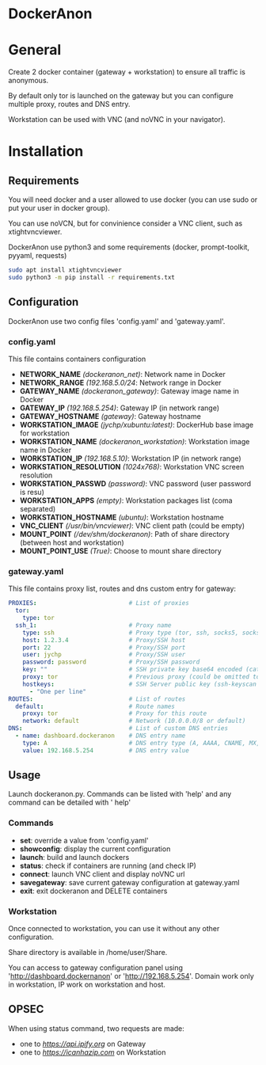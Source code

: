 DockerAnon
==========

# General
Create 2 docker container (gateway + workstation) to ensure all traffic is anonymous.

By default only tor is launched on the gateway but you can configure multiple proxy, routes and DNS entry.

Workstation can be used with VNC (and noVNC in your navigator).

# Installation
## Requirements
You will need docker and a user allowed to use docker (you can use sudo or put your user in docker group).

You can use noVCN, but for convinience consider a VNC client, such as xtightvncviewer.

DockerAnon use python3 and some requirements (docker, prompt-toolkit, pyyaml, requests)

```bash
sudo apt install xtightvncviewer
sudo python3 -m pip install -r requirements.txt
```

## Configuration
DockerAnon use two config files 'config.yaml' and 'gateway.yaml'.

### config.yaml
This file contains containers configuration
* **NETWORK_NAME** *(dockeranon_net)*: Network name in Docker
* **NETWORK_RANGE** *(192.168.5.0/24*: Network range in Docker
* **GATEWAY_NAME** *(dockeranon_gateway)*: Gateway image name in Docker
* **GATEWAY_IP** *(192.168.5.254)*: Gateway IP (in network range)
* **GATEWAY_HOSTNAME** *(gateway)*: Gateway hostname
* **WORKSTATION_IMAGE** *(jychp/xubuntu:latest)*: DockerHub base image for workstation
* **WORKSTATION_NAME** *(dockeranon_workstation)*: Workstation image name in Docker
* **WORKSTATION_IP** *(192.168.5.10)*: Workstation IP (in network range)
* **WORKSTATION_RESOLUTION** *(1024x768)*: Workstation VNC screen resolution
* **WORKSTATION_PASSWD** *(password)*: VNC password (user password is resu)
* **WORKSTATION_APPS** *(empty)*: Workstation packages list (coma separated)
* **WORKSTATION_HOSTNAME** *(ubuntu)*: Workstation hostname
* **VNC_CLIENT** *(/usr/bin/vncviewer)*: VNC client path (could be empty)
* **MOUNT_POINT** *(/dev/shm/dockeranon)*: Path of share directory (between host and workstation)
* **MOUNT_POINT_USE** *(True)*: Choose to mount share directory

### gateway.yaml
This file contains proxy list, routes and dns custom entry for gateway:
```yaml
PROXIES:                          # List of proxies
  tor:
    type: tor
  ssh_1:                          # Proxy name
    type: ssh                     # Proxy type (tor, ssh, socks5, socks4, http, httponly, ss, ssr)
    host: 1.2.3.4                 # Proxy/SSH host
    port: 22                      # Proxy/SSH port
    user: jychp                   # Proxy/SSH user
    password: password            # Proxy/SSH password
    key: ""                       # SSH private key base64 encoded (cat id_rsa|base64 -w0)
    proxy: tor                    # Previous proxy (could be omitted to connect with clear IP)
    hostkeys:                     # SSH Server public key (ssh-keyscan -H -p <port> <host>)
      - "One per line"
ROUTES:                           # List of routes
  default:                        # Route names
    proxy: tor                    # Proxy for this route
    network: default              # Network (10.0.0.0/8 or default)
DNS:                              # List of custom DNS entries
  - name: dashboard.dockeranon    # DNS entry name
    type: A                       # DNS entry type (A, AAAA, CNAME, MX, NS)
    value: 192.168.5.254          # DNS entry value
```


## Usage
Launch dockeranon.py. Commands can be listed with 'help' and any command can be detailed with '<command> help'
### Commands
 * **set**: override a value from 'config.yaml'
 * **showconfig**: display the current configuration
 * **launch**: build and launch dockers
 * **status**: check if containers are running (and check IP)
 * **connect**: launch VNC client and display noVNC url
 * **savegateway**: save current gateway configuration at gateway.yaml
 * **exit**: exit dockeranon and DELETE containers
### Workstation
Once connected to workstation, you can use it without any other configuration.

Share directory is available in /home/user/Share.

You can access to gateway configuration panel using 'http://dashboard.dockernanon' or 'http://192.168.5.254'. Domain work only in workstation, IP work on workstation and host.


## OPSEC
When using status command, two requests are made:
 * one to *https://api.ipify.org* on Gateway
 * one to *https://icanhazip.com* on Workstation